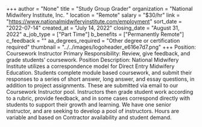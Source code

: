 +++
author = "None"
title = "Study Group Grader"
organization = "National Midwifery Institute, Inc. "
location = "Remote"
salary = "$30/hr"
link = "https://www.nationalmidwiferyinstitute.com/employment"
sort_date = "2022-07-14"
created_at = "July 14, 2022"
closing_date = "August 31, 2022"
a_job_type = ["Part Time"]
b_benefits = ["Permanently Remote"]
c_feedback = ""
aa_degrees_required = "Other degree or certification required"
thumbnail = "../../images/logoheader_e616e7d7.png"
+++
Position: Coursework Instructor
Primary Responsibility: Review, give feedback, and grade students’ coursework.
Position Description:
National Midwifery Institute utilizes a correspondence model for Direct Entry Midwifery Education. Students complete module based coursework, and submit their responses to a series of short answer, long answer, and essay questions, in addition to project assignments. These are submitted via email to our Coursework Instructor pool. Instructors then grade student work according to a rubric, provide feedback, and in some cases correspond directly with students to support their growth and learning. We have one senior instructor, and are seeking to develop a pool of instructors. Hours are variable and based on Contractor availability and student demand.
